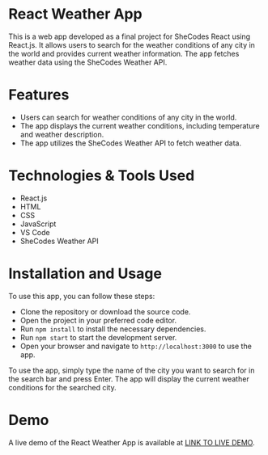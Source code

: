 # React Weather App
This is a web app developed as a final project for SheCodes React using React.js. It allows users to search for the weather conditions of any city in the world and provides current weather information. The app fetches weather data using the SheCodes Weather API.


# Features
- Users can search for weather conditions of any city in the world.
- The app displays the current weather conditions, including temperature and weather description.
- The app utilizes the SheCodes Weather API to fetch weather data.

# Technologies & Tools Used
- React.js
- HTML
- CSS
- JavaScript
- VS Code
- SheCodes Weather API

# Installation and Usage
To use this app, you can follow these steps:

- Clone the repository or download the source code.
- Open the project in your preferred code editor.
- Run  `npm install` to install the necessary dependencies.
- Run `npm start` to start the development server.
- Open your browser and navigate to `http://localhost:3000` to use the app.

To use the app, simply type the name of the city you want to search for in the search bar and press Enter. The app will display the current weather conditions for the searched city.

# Demo
A live demo of the React Weather App is available at [LINK TO LIVE DEMO](https://weatherap4626.netlify.app).


